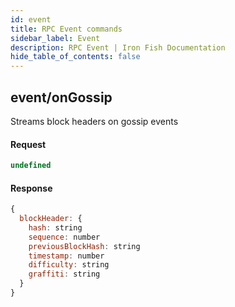 ```yaml
---
id: event
title: RPC Event commands
sidebar_label: Event
description: RPC Event | Iron Fish Documentation
hide_table_of_contents: false
---
```


## event/onGossip

Streams block headers on gossip events

#### Request

```js
undefined
```

#### Response

```js
{
  blockHeader: {
    hash: string
    sequence: number
    previousBlockHash: string
    timestamp: number
    difficulty: string
    graffiti: string
  }
}
```
